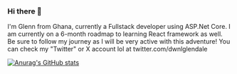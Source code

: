 ### Hi there 👋

I'm Glenn from Ghana, currently a Fullstack developer using ASP.Net Core. I am currently on a 6-month roadmap to learning React framework as well. Be sure to follow my journey as I will be very active with this adventure!
You can check my "Twitter" or X account lol at twitter.com/dwnlglendale

[![Anurag's GitHub stats](https://github-readme-stats.vercel.app/api?username=dwnlglendale)](https://github.com/anuraghazra/github-readme-stats)
<!--
**dwnlglendale/dwnlglendale** is a ✨ _special_ ✨ repository because its `README.md` (this file) appears on your GitHub profile.

Here are some ideas to get you started:

- 🔭 I’m currently working on ...
- 🌱 I’m currently learning ...
- 👯 I’m looking to collaborate on ...
- 🤔 I’m looking for help with ...
- 💬 Ask me about ...
- 📫 How to reach me: ...
- 😄 Pronouns: ...
- ⚡ Fun fact: ...
-->
